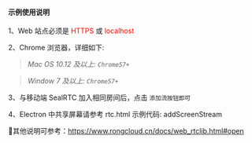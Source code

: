 #### 示例使用说明

1、Web 站点必须是 <span style="color:#FF0000">HTTPS</span> 或 <span style="color:#FF0000">localhost</span>

2、Chrome 浏览器，详细如下:

> _Mac OS 10.12 及以上: `Chrome57+`_

> _Window 7 及以上: `Chrome57+`_

3、与移动端 SealRTC 加入相同房间后，点击 `添加流按钮即可`

4、Electron 中共享屏幕请参考 rtc.html 示例代码: addScreenStream

其他说明可参考：https://www.rongcloud.cn/docs/web_rtclib.html#open
